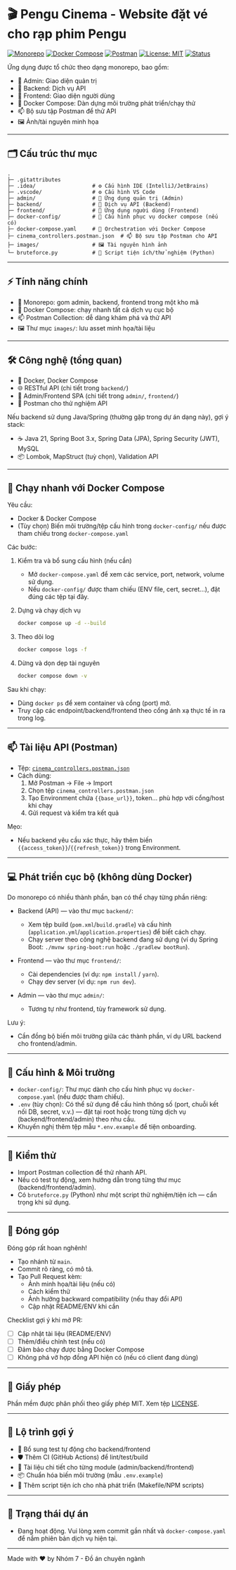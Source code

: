 # 🎬 Pengu Cinema - Website đặt vé cho rạp phim Pengu

[![Monorepo](https://img.shields.io/badge/Monorepo-Admin%20%7C%20Backend%20%7C%20Frontend-1f6feb)](#-cau-truc-thu-muc)
[![Docker Compose](https://img.shields.io/badge/Docker-Compose-2496ED?logo=docker&logoColor=white)](#-chay-nhanh-voi-docker-compose)
[![Postman](https://img.shields.io/badge/API-Postman%20Collection-FF6C37?logo=postman&logoColor=white)](#-tai-lieu-api-postman)
[![License: MIT](https://img.shields.io/badge/License-MIT-yellow.svg)](./LICENSE)
[![Status](https://img.shields.io/badge/Status-Active-success)](#-trang-thai-du-an)

Ứng dụng được tổ chức theo dạng monorepo, bao gồm:
- 🧩 Admin: Giao diện quản trị
- 🚀 Backend: Dịch vụ API
- 🎨 Frontend: Giao diện người dùng
- 🐳 Docker Compose: Dàn dựng môi trường phát triển/chạy thử
- 📫 Bộ sưu tập Postman để thử API
- 🖼️ Ảnh/tài nguyên minh họa

---

## 🗂️ Cấu trúc thư mục

```text
.
├─ .gitattributes
├─ .idea/                  # ⚙️ Cấu hình IDE (IntelliJ/JetBrains)
├─ .vscode/                # ⚙️ Cấu hình VS Code
├─ admin/                  # 🧩 Ứng dụng quản trị (Admin)
├─ backend/                # 🚀 Dịch vụ API (Backend)
├─ frontend/               # 🎨 Ứng dụng người dùng (Frontend)
├─ docker-config/          # 🐳 Cấu hình phục vụ docker compose (nếu có)
├─ docker-compose.yaml     # 🐳 Orchestration với Docker Compose
├─ cinema_controllers.postman.json  # 📫 Bộ sưu tập Postman cho API
├─ images/                 # 🖼️ Tài nguyên hình ảnh
└─ bruteforce.py           # 🧪 Script tiện ích/thử nghiệm (Python)
```
---

## ⚡ Tính năng chính

- 🧱 Monorepo: gom admin, backend, frontend trong một kho mã
- 🐳 Docker Compose: chạy nhanh tất cả dịch vụ cục bộ
- 📫 Postman Collection: dễ dàng khám phá và thử API
- 🖼️ Thư mục `images/`: lưu asset minh họa/tài liệu

---

## 🛠️ Công nghệ (tổng quan)

- 🐳 Docker, Docker Compose
- 🌐 RESTful API (chi tiết trong `backend/`)
- 💼 Admin/Frontend SPA (chi tiết trong `admin/`, `frontend/`)
- 🧪 Postman cho thử nghiệm API

Nếu backend sử dụng Java/Spring (thường gặp trong dự án dạng này), gợi ý stack:
- ☕ Java 21, Spring Boot 3.x, Spring Data (JPA), Spring Security (JWT), MySQL
- 📦 Lombok, MapStruct (tuỳ chọn), Validation API

---

## 🚀 Chạy nhanh với Docker Compose

Yêu cầu:
- Docker & Docker Compose
- (Tùy chọn) Biến môi trường/tệp cấu hình trong `docker-config/` nếu được tham chiếu trong `docker-compose.yaml`

Các bước:
1) Kiểm tra và bổ sung cấu hình (nếu cần)
    - Mở `docker-compose.yaml` để xem các service, port, network, volume sử dụng.
    - Nếu `docker-config/` được tham chiếu (ENV file, cert, secret…), đặt đúng các tệp tại đây.

2) Dựng và chạy dịch vụ
   ```bash
   docker compose up -d --build
   ```

3) Theo dõi log
   ```bash
   docker compose logs -f
   ```

4) Dừng và dọn dẹp tài nguyên
   ```bash
   docker compose down -v
   ```

Sau khi chạy:
- Dùng `docker ps` để xem container và cổng (port) mở.
- Truy cập các endpoint/backend/frontend theo cổng ánh xạ thực tế in ra trong log.

---

## 📫 Tài liệu API (Postman)

- Tệp: [`cinema_controllers.postman.json`](./cinema_controllers.postman.json)
- Cách dùng:
    1) Mở Postman → File → Import
    2) Chọn tệp `cinema_controllers.postman.json`
    3) Tạo Environment chứa `{{base_url}}`, token… phù hợp với cổng/host khi chạy
    4) Gửi request và kiểm tra kết quả

Mẹo:
- Nếu backend yêu cầu xác thực, hãy thêm biến `{{access_token}}`/`{{refresh_token}}` trong Environment.

---

## 💻 Phát triển cục bộ (không dùng Docker)

Do monorepo có nhiều thành phần, bạn có thể chạy từng phần riêng:

- Backend (API) — vào thư mục `backend/`:
    - Xem tệp build (`pom.xml`/`build.gradle`) và cấu hình (`application.yml`/`application.properties`) để biết cách chạy.
    - Chạy server theo công nghệ backend đang sử dụng (ví dụ Spring Boot: `./mvnw spring-boot:run` hoặc `./gradlew bootRun`).

- Frontend — vào thư mục `frontend/`:
    - Cài dependencies (ví dụ: `npm install` / `yarn`).
    - Chạy dev server (ví dụ: `npm run dev`).

- Admin — vào thư mục `admin/`:
    - Tương tự như frontend, tùy framework sử dụng.

Lưu ý:
- Cần đồng bộ biến môi trường giữa các thành phần, ví dụ URL backend cho frontend/admin.

---

## 🔧 Cấu hình & Môi trường

- `docker-config/`: Thư mục dành cho cấu hình phục vụ `docker-compose.yaml` (nếu được tham chiếu).
- `.env` (tùy chọn): Có thể sử dụng để cấu hình thông số (port, chuỗi kết nối DB, secret, v.v.) — đặt tại root hoặc trong từng dịch vụ (backend/frontend/admin) theo nhu cầu.
- Khuyến nghị thêm tệp mẫu `*.env.example` để tiện onboarding.


---

## 🧪 Kiểm thử

- Import Postman collection để thử nhanh API.
- Nếu có test tự động, xem hướng dẫn trong từng thư mục (backend/frontend/admin).
- Có `bruteforce.py` (Python) như một script thử nghiệm/tiện ích — cẩn trọng khi sử dụng.

---

## 🤝 Đóng góp

Đóng góp rất hoan nghênh!
- Tạo nhánh từ `main`.
- Commit rõ ràng, có mô tả.
- Tạo Pull Request kèm:
    - Ảnh minh họa/tài liệu (nếu có)
    - Cách kiểm thử
    - Ảnh hưởng backward compatibility (nếu thay đổi API)
    - Cập nhật README/ENV khi cần

Checklist gợi ý khi mở PR:
- [ ] Cập nhật tài liệu (README/ENV)
- [ ] Thêm/điều chỉnh test (nếu có)
- [ ] Đảm bảo chạy được bằng Docker Compose
- [ ] Không phá vỡ hợp đồng API hiện có (nếu có client đang dùng)

---

## 📄 Giấy phép

Phần mềm được phân phối theo giấy phép MIT. Xem tệp [LICENSE](./LICENSE).

---

## 🧭 Lộ trình gợi ý

- 🧪 Bổ sung test tự động cho backend/frontend
- 🛡️ Thêm CI (GitHub Actions) để lint/test/build
- 📘 Tài liệu chi tiết cho từng module (admin/backend/frontend)
- 📦 Chuẩn hóa biến môi trường (mẫu `.env.example`)
- 🧰 Thêm script tiện ích cho nhà phát triển (Makefile/NPM scripts)

---

## 📌 Trạng thái dự án

- Đang hoạt động. Vui lòng xem commit gần nhất và `docker-compose.yaml` để nắm phiên bản dịch vụ hiện tại.

---

Made with ❤️ by Nhóm 7 - Đồ án chuyên ngành